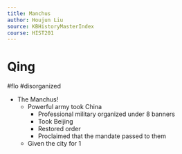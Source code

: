 ```yaml
---
title: Manchus
author: Houjun Liu
source: KBHistoryMasterIndex
course: HIST201
---
```


# Qing

#flo #disorganized

* The Manchus!
    * Powerful army took China
        * Professional military organized under 8 banners
        * Took Beijing
        * Restored order
        * Proclaimed that the mandate passed to them
    * Given the city for 1